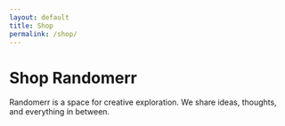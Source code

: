 ```yaml
---
layout: default
title: Shop
permalink: /shop/
---
```


# Shop Randomerr

Randomerr is a space for creative exploration. We share ideas, thoughts, and everything in between.

<div id="product-container"></div>

<script>
// Fetch the product data from the JSON file
fetch('/path/to/products.json')
    .then(response => response.json())
    .then(data => {
        // Access the product data from the JSON result
        const product = data.result[0];

        // Create a container to display the product
        const productContainer = document.getElementById('product-container');

        // Build the HTML structure for the product
        const productHTML = `
            <div class="product">
                <img src="${product.image}" alt="${product.title}" style="max-width: 300px; height: auto; margin-bottom: 15px;">
                <h2>${product.title}</h2>
                <p>${product.description}</p>
                <p><strong>Brand:</strong> ${product.brand}</p>
                <p><strong>Origin:</strong> ${product.origin_country}</p>
                <p class="price" style="font-size: 20px; color: #333; margin-top: 10px;">$${product.price} ${product.currency}</p>
            </div>
        `;

        // Insert the product HTML into the container
        productContainer.innerHTML = productHTML;
    })
    .catch(error => {
        console.error('Error fetching the product data:', error);
    });
</script>
